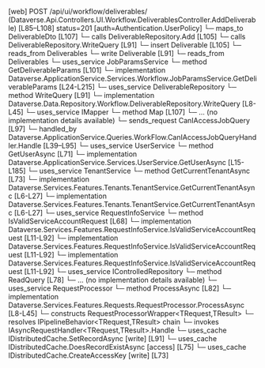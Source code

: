 [web] POST /api/ui/workflow/deliverables/  (Dataverse.Api.Controllers.UI.Workflow.DeliverablesController.AddDeliverable)  [L85–L108] status=201 [auth=Authentication.UserPolicy]
  └─ maps_to DeliverableDto [L107]
  └─ calls DeliverableRepository.Add [L105]
  └─ calls DeliverableRepository.WriteQuery [L91]
  └─ insert Deliverable [L105]
    └─ reads_from Deliverables
  └─ write Deliverable [L91]
    └─ reads_from Deliverables
  └─ uses_service JobParamsService
    └─ method GetDeliverableParams [L101]
      └─ implementation Dataverse.ApplicationService.Services.Workflow.JobParamsService.GetDeliverableParams [L24-L215]
  └─ uses_service DeliverableRepository
    └─ method WriteQuery [L91]
      └─ implementation Dataverse.Data.Repository.Workflow.DeliverableRepository.WriteQuery [L8-L45]
  └─ uses_service IMapper
    └─ method Map [L107]
      └─ ... (no implementation details available)
  └─ sends_request CanIAccessJobQuery [L97]
    └─ handled_by Dataverse.ApplicationService.Queries.WorkFlow.CanIAccessJobQueryHandler.Handle [L39–L95]
      └─ uses_service UserService
        └─ method GetUserAsync [L71]
          └─ implementation Dataverse.ApplicationService.Services.UserService.GetUserAsync [L15-L185]
      └─ uses_service TenantService
        └─ method GetCurrentTenantAsync [L73]
          └─ implementation Dataverse.Services.Features.Tenants.TenantService.GetCurrentTenantAsync [L6-L27]
          └─ implementation Dataverse.Services.Features.Tenants.TenantService.GetCurrentTenantAsync [L6-L27]
      └─ uses_service RequestInfoService
        └─ method IsValidServiceAccountRequest [L68]
          └─ implementation Dataverse.Services.Features.RequestInfoService.IsValidServiceAccountRequest [L11-L92]
          └─ implementation Dataverse.Services.Features.RequestInfoService.IsValidServiceAccountRequest [L11-L92]
          └─ implementation Dataverse.Services.Features.RequestInfoService.IsValidServiceAccountRequest [L11-L92]
      └─ uses_service IControlledRepository<Job>
        └─ method ReadQuery [L78]
          └─ ... (no implementation details available)
      └─ uses_service RequestProcessor
        └─ method ProcessAsync [L82]
          └─ implementation Dataverse.Services.Features.Requests.RequestProcessor.ProcessAsync [L8-L45]
            └─ constructs RequestProcessorWrapper<TRequest,TResult>
            └─ resolves IPipelineBehavior<TRequest,TResult> chain
            └─ invokes IAsyncRequestHandler<TRequest,TResult>.Handle
      └─ uses_cache IDistributedCache.SetRecordAsync [write] [L91]
      └─ uses_cache IDistributedCache.DoesRecordExistAsync [access] [L75]
      └─ uses_cache IDistributedCache.CreateAccessKey [write] [L73]

